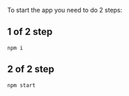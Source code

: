 To start the app you need to do 2 steps:
## 1 of 2 step
```
npm i
```

## 2 of 2 step
```
npm start
```